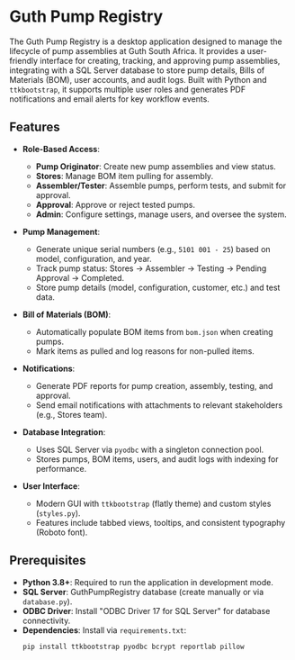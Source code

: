 # Guth Pump Registry

The Guth Pump Registry is a desktop application designed to manage the lifecycle of pump assemblies at Guth South Africa. It provides a user-friendly interface for creating, tracking, and approving pump assemblies, integrating with a SQL Server database to store pump details, Bills of Materials (BOM), user accounts, and audit logs. Built with Python and `ttkbootstrap`, it supports multiple user roles and generates PDF notifications and email alerts for key workflow events.

## Features

- **Role-Based Access**:
  - **Pump Originator**: Create new pump assemblies and view status.
  - **Stores**: Manage BOM item pulling for assembly.
  - **Assembler/Tester**: Assemble pumps, perform tests, and submit for approval.
  - **Approval**: Approve or reject tested pumps.
  - **Admin**: Configure settings, manage users, and oversee the system.

- **Pump Management**:
  - Generate unique serial numbers (e.g., `5101 001 - 25`) based on model, configuration, and year.
  - Track pump status: Stores -> Assembler -> Testing -> Pending Approval -> Completed.
  - Store pump details (model, configuration, customer, etc.) and test data.

- **Bill of Materials (BOM)**:
  - Automatically populate BOM items from `bom.json` when creating pumps.
  - Mark items as pulled and log reasons for non-pulled items.

- **Notifications**:
  - Generate PDF reports for pump creation, assembly, testing, and approval.
  - Send email notifications with attachments to relevant stakeholders (e.g., Stores team).

- **Database Integration**:
  - Uses SQL Server via `pyodbc` with a singleton connection pool.
  - Stores pumps, BOM items, users, and audit logs with indexing for performance.

- **User Interface**:
  - Modern GUI with `ttkbootstrap` (flatly theme) and custom styles (`styles.py`).
  - Features include tabbed views, tooltips, and consistent typography (Roboto font).

## Prerequisites

- **Python 3.8+**: Required to run the application in development mode.
- **SQL Server**: GuthPumpRegistry database (create manually or via `database.py`).
- **ODBC Driver**: Install "ODBC Driver 17 for SQL Server" for database connectivity.
- **Dependencies**: Install via `requirements.txt`:
  ```bash
  pip install ttkbootstrap pyodbc bcrypt reportlab pillow